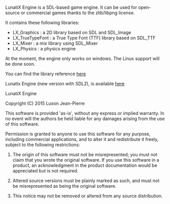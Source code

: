 
 LunatiX Engine is a SDL-based game engine. It can be used for open-source or commercial games thanks to the zlib/libpng license. 

 It contains these following libraries: 

 - LX_Graphics : a 2D library based on SDL and SDL_Image
 - LX_TrueTypeFont : a True Type Font (TTF) library based on SDL_TTF
 - LX_Mixer : a mix library using SDL_Mixer
 - LX_Physics : a physics engine 

 At the moment, the engine only works on windows. The Linux support will be done soon.

 
 You can find the library reference [here](http://gumichan01.olympe.in/reference/lunatix-engine/)

 Lunatix Engine (new version with SDL2), is available [here](https://drive.google.com/open?id=0BzqOweb9HuKBLTNGV0hiRmFLb0E&authuser=0)
 
 

LunatiX Engine

Copyright (C) 2015 Luxon Jean-Pierre

This software is provided 'as-is', without any express or implied 
warranty. In no event will the authors be held liable for any damages
arising from the use of this software.

Permission is granted to anyone to use this software for any purpose, 
including commercial applications, and to alter it and redistribute it 
freely, subject to the following restrictions:

1. The origin of this software must not be misrepresented; you must not
   claim that you wrote the original software. If you use this software
   in a product, an acknowledgment in the product documentation would be
   appreciated but is not required.
   
2. Altered source versions must be plainly marked as such, and must not be
   misrepresented as being the original software.
   
3. This notice may not be removed or altered from any source distribution.

